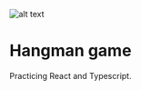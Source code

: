 ![alt text]([https://github.com/fdrcbrbr/TrainingApp/blob/master/timer-icon-vector.jpg](https://github.com/fdrcbrbr/hangman/blob/main/1000_F_517383341_8nWEFfM1KL3K5LNTjUDrne3x0kZiuxuj.jpg) "Hangman game Logo")

# Hangman game

Practicing React and Typescript.

